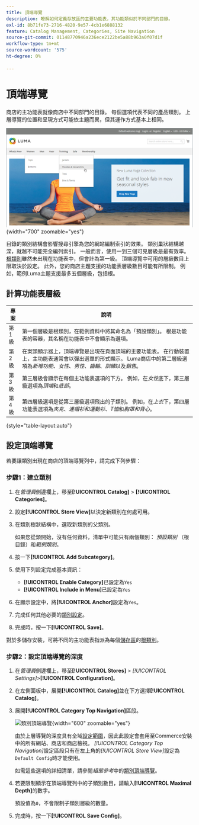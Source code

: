 ```yaml
---
title: 頂端導覽
description: 瞭解如何定義存放區的主要功能表，其功能類似於不同部門的目錄。
exl-id: 8b71fe73-2716-4820-9e57-4cb1e6888132
feature: Catalog Management, Categories, Site Navigation
source-git-commit: 01148770946a236ece2122be5a88b963a0f07d1f
workflow-type: tm+mt
source-wordcount: '575'
ht-degree: 0%

---
```


# 頂端導覽

商店的主功能表就像商店中不同部門的目錄。 每個選項代表不同的產品類別。 上層導覽的位置和呈現方式可能依主題而異，但其運作方式基本上相同。

![上層導覽](./assets/storefront-top-navigation.png){width="700" zoomable="yes"}

目錄的類別結構會影響搜尋引擎為您的網站編制索引的效果。 類別巢狀結構越深，就越不可能完全編列索引。 一般而言，使用一到三個可見層級是最有效率。 [根類別](category-root.md)雖然未出現在功能表中，但會計為第一級。 頂端導覽中可用的層級數目上限取決於設定。 此外，您的商店主題支援的功能表層級數目可能有所限制。 例如，範例Luma主題支援最多五個層級，包括根。

## 計算功能表層級

| 專案 | 說明 |
|--- |--- |
| 第1級 | 第一個層級是根類別，在範例資料中將其命名為「預設類別」。 根是功能表的容器，其名稱在功能表中不會顯示為選項。 |
| 第2級 | 在案頭顯示器上，頂端導覽是出現在頁面頂端的主要功能表。 在行動裝置上，主功能表通常會以彈出選單的形式顯示。 Luma商店中的第二層級選項為&#x200B;_新增功能_、_女性_、_男性_、_齒輪_、_訓練_&#x200B;以及&#x200B;_銷售_。 |
| 第3級 | 第三層級會顯示在每個主功能表選項的下方。 例如，在&#x200B;_女性_&#x200B;底下，第三層級選項為&#x200B;_頂端_&#x200B;和&#x200B;_底部_。 |
| 第4級 | 第四層級選項是從第三層級選項飛出的子類別。 例如，在&#x200B;_上衣_&#x200B;下，第四層功能表選項為&#x200B;_夾克_、_連帽衫和運動衫_、_T恤_&#x200B;和&#x200B;_胸罩和背心_。 |

{style="table-layout:auto"}

## 設定頂端導覽

若要讓類別出現在商店的頂端導覽列中，請完成下列步驟：

### 步驟1：建立類別

1. 在&#x200B;_管理員_&#x200B;側邊欄上，移至&#x200B;**[!UICONTROL Catalog]** > **[!UICONTROL Categories]**。

1. 設定&#x200B;**[!UICONTROL Store View]**&#x200B;以決定新類別在何處可用。

1. 在類別樹狀結構中，選取新類別的父類別。

   如果您從頭開始，沒有任何資料，清單中可能只有兩個類別： _預設類別_ （根目錄）和&#x200B;_範例類別_。

1. 按一下&#x200B;**[!UICONTROL Add Subcategory]**。

1. 使用下列設定完成基本資訊：

   - **[!UICONTROL Enable Category]**&#x200B;已設定為`Yes`
   - **[!UICONTROL Include in Menu]**&#x200B;已設定為`Yes`

1. 在顯示設定中，將&#x200B;**[!UICONTROL Anchor]**&#x200B;設定為`Yes`。

1. 完成任何其他必要的[類別設定](category-create.md)。

1. 完成時，按一下&#x200B;**[!UICONTROL Save]**。

對於多儲存安裝，可將不同的主功能表指派為每個[儲存區](../stores-purchase/stores.md#add-stores)的[根類別](category-root.md)。

### 步驟2：設定頂端導覽的深度

1. 在&#x200B;_管理員_&#x200B;側邊欄上，移至&#x200B;**[!UICONTROL Stores]** > _[!UICONTROL Settings]_>**[!UICONTROL Configuration]**。

1. 在左側面板中，展開&#x200B;**[!UICONTROL Catalog]**&#x200B;並在下方選擇&#x200B;**[!UICONTROL Catalog]**。

1. 展開&#x200B;**[!UICONTROL Category Top Navigation]**&#x200B;區段。

   ![類別頂端導覽](../configuration-reference/catalog/assets/catalog-category-top-navigation.png){width="600" zoomable="yes"}

   由於上層導覽的深度具有全域[設定範圍](../getting-started/websites-stores-views.md#scope-settings)，因此此設定會套用至Commerce安裝中的所有網站、商店和商店檢視。 _[!UICONTROL Category Top Navigation]_&#x200B;設定區段只有在左上角的&#x200B;_[!UICONTROL Store View]_&#x200B;設定為`Default Config`時才能使用。

   如需這些選項的詳細清單，請參閱&#x200B;_組態參考_&#x200B;中的[類別頂端導覽](../configuration-reference/catalog/catalog.md#layered-navigation)。

1. 若要限制顯示在頂端導覽列中的子類別數目，請輸入&#x200B;**[!UICONTROL Maximal Depth]**&#x200B;的數字。

   預設值為`0`，不會限制子類別層級的數量。

1. 完成時，按一下&#x200B;**[!UICONTROL Save Config]**。
